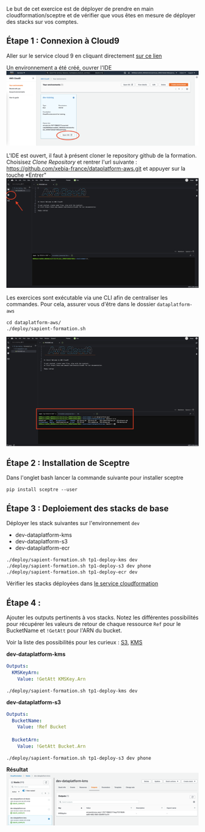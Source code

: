 
Le but de cet exercice est de déployer de prendre en main cloudformation/sceptre et de vérifier que vous êtes en mesure 
de déployer des stacks sur vos comptes.


## Étape 1 : Connexion à Cloud9
Aller sur le service cloud 9 en cliquant directement [sur ce lien](https://eu-west-1.console.aws.amazon.com/cloud9/home?region=eu-west-1)

Un environnement a été créé, ouvrer l'IDE
![cloud9](./documentation/tp1/cloud9-service.png "cloud9")

L'IDE est ouvert, il faut à présent cloner le repository github de la formation.
Choisisez *Clone Repository* et rentrer l'url suivante : https://github.com/xebia-france/dataplatform-aws.git et appuyer sur la touche *Entrer"
![cloud9](./documentation/tp1/cloud9-welcome.png "cloud9")




Les exercices sont exécutable via une CLI afin de centraliser les commandes. Pour cela, assurer vous d'être dans le 
dossier `dataplatform-aws` 
```shell
cd dataplatform-aws/
./deploy/sapient-formation.sh
```
![cloud9](./documentation/tp1/cloud9-cd.png "cloud9")

## Étape 2 : Installation de Sceptre
Dans l'onglet bash lancer la commande suivante pour installer sceptre
```
pip install sceptre --user
```

## Étape 3 : Deploiement des stacks de base
Déployer les stack suivantes sur l'environnement `dev`
 * dev-dataplatform-kms
 * dev-dataplatform-s3
 * dev-dataplatform-ecr
 
```
./deploy/sapient-formation.sh tp1-deploy-kms dev
./deploy/sapient-formation.sh tp1-deploy-s3 dev phone
./deploy/sapient-formation.sh tp1-deploy-ecr dev
```

Vérifier les stacks déployées dans [le service cloudformation](https://eu-west-1.console.aws.amazon.com/cloudformation/home?region=eu-west-1)

## Étape 4 : 
Ajouter les outputs pertinents à vos stacks. Notez les différentes possibilités pour récupérer les valeurs
de retour de chaque ressource `Ref` pour le BucketName et `!GetAtt` pour l'ARN du bucket.

Voir la liste des possibilités pour les curieux : [S3](https://docs.aws.amazon.com/AWSCloudFormation/latest/UserGuide/aws-properties-s3-bucket.html#aws-properties-s3-bucket-return-values),
[KMS](https://docs.aws.amazon.com/AWSCloudFormation/latest/UserGuide/aws-resource-kms-key.html#aws-resource-kms-key-return-values)

**dev-dataplatform-kms**
```yaml
Outputs:
  KMSKeyArn:
    Value: !GetAtt KMSKey.Arn
```

```
./deploy/sapient-formation.sh tp1-deploy-kms dev
```

**dev-dataplatform-s3**
```yaml
Outputs:
  BucketName:
    Value: !Ref Bucket

  BucketArn:
    Value: !GetAtt Bucket.Arn
```

```
./deploy/sapient-formation.sh tp1-deploy-s3 dev phone
```

**Résultat**
![Résultat](./documentation/tp1/cloudformation.png "Permissions")
